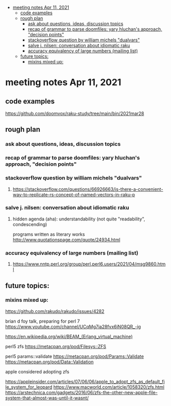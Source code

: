 - [meeting notes Apr 11, 2021](#orgd9f40e0)
  - [code examples](#orga513486)
  - [rough plan](#org3559b0c)
    - [ask about questions, ideas, discussion topics](#orgc77c32d)
    - [recap of grammar to parse doomfiles: yary hluchan's approach, "decision points"](#orgc2b2a23)
    - [stackoverflow question by william michels "dualvars"](#orgf4b5ef7)
    - [salve j. nilsen: conversation about idiomatic raku](#orgdd75cfd)
    - [accuracy equivalency of large numbers (mailing list)](#org05624b6)
  - [future topics:](#org69ad453)
    - [mixins mixed up:](#org5cad449)


<a id="orgd9f40e0"></a>

# meeting notes Apr 11, 2021


<a id="orga513486"></a>

## code examples

<https://github.com/doomvox/raku-study/tree/main/bin/2021mar28>


<a id="org3559b0c"></a>

## rough plan


<a id="orgc77c32d"></a>

### ask about questions, ideas, discussion topics


<a id="orgc2b2a23"></a>

### recap of grammar to parse doomfiles: yary hluchan's approach, "decision points"


<a id="orgf4b5ef7"></a>

### stackoverflow question by william michels "dualvars"

1.  <https://stackoverflow.com/questions/66926663/is-there-a-convenient-way-to-replicate-rs-concept-of-named-vectors-in-raku-p>


<a id="orgdd75cfd"></a>

### salve j. nilsen: conversation about idiomatic raku

1.  hidden agenda (aha): understandability (not quite "readability", condescending)

    programs written as literary works <http://www.quotationspage.com/quote/24934.html>


<a id="org05624b6"></a>

### accuracy equivalency of large numbers (mailing list)

1.  <https://www.nntp.perl.org/group/perl.perl6.users/2021/04/msg9860.html>


<a id="org69ad453"></a>

## future topics:


<a id="org5cad449"></a>

### mixins mixed up:

<https://github.com/rakudo/rakudo/issues/4282>

brian d foy talk, preparing for perl 7 <https://www.youtube.com/channel/UCqMg7ia28fvx6iN08QR_-ig>

<https://en.wikipedia.org/wiki/BEAM_(Erlang_virtual_machine)>

perl5 zfs <https://metacpan.org/pod/Filesys::ZFS>

perl5 params::validate <https://metacpan.org/pod/Params::Validate> <https://metacpan.org/pod/Data::Validation>

apple considered adopting zfs

<https://appleinsider.com/articles/07/06/06/apple_to_adopt_zfs_as_default_file_system_for_leopard> <https://www.macworld.com/article/1058320/zfs.html> <https://arstechnica.com/gadgets/2016/06/zfs-the-other-new-apple-file-system-that-almost-was-until-it-wasnt/>

